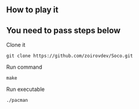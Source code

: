 ## How to play it
## You need to pass steps below

Clone it
```
git clone https://github.com/zoirovdev/Soco.git
```

Run command 
```
make
```

Run executable
```
./pacman
```
